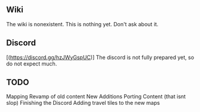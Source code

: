 
## Wiki
The wiki is nonexistent. This is nothing yet. Don't ask about it.

## Discord
[(https://discord.gg/hzJWyGspUC)] The discord is not fully prepared yet, so do not expect much.

## TODO
Mapping
Revamp of old content
New Additions
Porting Content (that isnt slop)
Finishing the Discord
Adding travel tiles to the new maps
